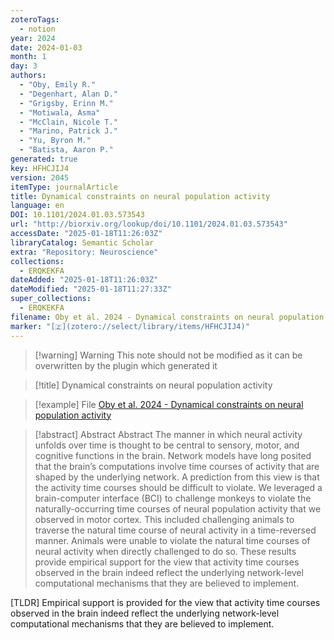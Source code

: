 ```yaml
---
zoteroTags:
  - notion
year: 2024
date: 2024-01-03
month: 1
day: 3
authors:
  - "Oby, Emily R."
  - "Degenhart, Alan D."
  - "Grigsby, Erinn M."
  - "Motiwala, Asma"
  - "McClain, Nicole T."
  - "Marino, Patrick J."
  - "Yu, Byron M."
  - "Batista, Aaron P."
generated: true
key: HFHCJIJ4
version: 2045
itemType: journalArticle
title: Dynamical constraints on neural population activity
language: en
DOI: 10.1101/2024.01.03.573543
url: "http://biorxiv.org/lookup/doi/10.1101/2024.01.03.573543"
accessDate: "2025-01-18T11:26:03Z"
libraryCatalog: Semantic Scholar
extra: "Repository: Neuroscience"
collections:
  - ERQKEKFA
dateAdded: "2025-01-18T11:26:03Z"
dateModified: "2025-01-18T11:27:33Z"
super_collections:
  - ERQKEKFA
filename: Oby et al. 2024 - Dynamical constraints on neural population activity
marker: "[🇿](zotero://select/library/items/HFHCJIJ4)"
---
```


>[!warning] Warning
> This note should not be modified as it can be overwritten by the plugin which generated it

> [!title] Dynamical constraints on neural population activity

> [!example] File
> [Oby et al. 2024 - Dynamical constraints on neural population activity](Oby%20et%20al.%202024%20-%20Dynamical%20constraints%20on%20neural%20population%20activity.pdf)

> [!abstract] Abstract
> Abstract
>           The manner in which neural activity unfolds over time is thought to be central to sensory, motor, and cognitive functions in the brain. Network models have long posited that the brain’s computations involve time courses of activity that are shaped by the underlying network. A prediction from this view is that the activity time courses should be difficult to violate. We leveraged a brain-computer interface (BCI) to challenge monkeys to violate the naturally-occurring time courses of neural population activity that we observed in motor cortex. This included challenging animals to traverse the natural time course of neural activity in a time-reversed manner. Animals were unable to violate the natural time courses of neural activity when directly challenged to do so. These results provide empirical support for the view that activity time courses observed in the brain indeed reflect the underlying network-level computational mechanisms that they are believed to implement.

[TLDR] Empirical support is provided for the view that activity time courses observed in the brain indeed reflect the underlying network-level computational mechanisms that they are believed to implement.

